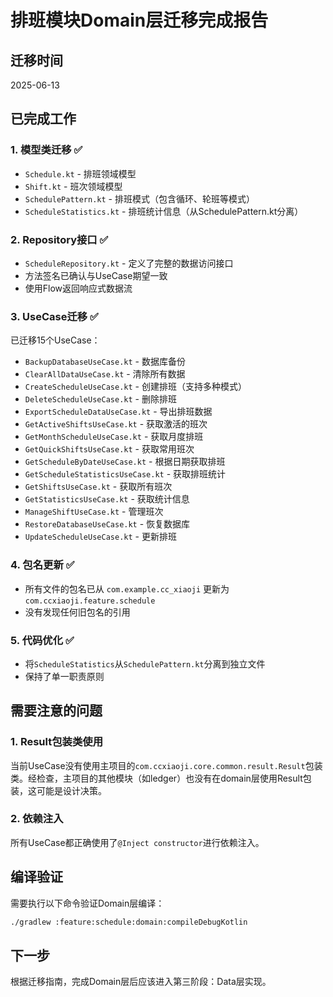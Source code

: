 # 排班模块Domain层迁移完成报告

## 迁移时间
2025-06-13

## 已完成工作

### 1. 模型类迁移 ✅
- `Schedule.kt` - 排班领域模型
- `Shift.kt` - 班次领域模型
- `SchedulePattern.kt` - 排班模式（包含循环、轮班等模式）
- `ScheduleStatistics.kt` - 排班统计信息（从SchedulePattern.kt分离）

### 2. Repository接口 ✅
- `ScheduleRepository.kt` - 定义了完整的数据访问接口
- 方法签名已确认与UseCase期望一致
- 使用Flow返回响应式数据流

### 3. UseCase迁移 ✅
已迁移15个UseCase：
- `BackupDatabaseUseCase.kt` - 数据库备份
- `ClearAllDataUseCase.kt` - 清除所有数据
- `CreateScheduleUseCase.kt` - 创建排班（支持多种模式）
- `DeleteScheduleUseCase.kt` - 删除排班
- `ExportScheduleDataUseCase.kt` - 导出排班数据
- `GetActiveShiftsUseCase.kt` - 获取激活的班次
- `GetMonthScheduleUseCase.kt` - 获取月度排班
- `GetQuickShiftsUseCase.kt` - 获取常用班次
- `GetScheduleByDateUseCase.kt` - 根据日期获取排班
- `GetScheduleStatisticsUseCase.kt` - 获取排班统计
- `GetShiftsUseCase.kt` - 获取所有班次
- `GetStatisticsUseCase.kt` - 获取统计信息
- `ManageShiftUseCase.kt` - 管理班次
- `RestoreDatabaseUseCase.kt` - 恢复数据库
- `UpdateScheduleUseCase.kt` - 更新排班

### 4. 包名更新 ✅
- 所有文件的包名已从 `com.example.cc_xiaoji` 更新为 `com.ccxiaoji.feature.schedule`
- 没有发现任何旧包名的引用

### 5. 代码优化 ✅
- 将`ScheduleStatistics`从`SchedulePattern.kt`分离到独立文件
- 保持了单一职责原则

## 需要注意的问题

### 1. Result包装类使用
当前UseCase没有使用主项目的`com.ccxiaoji.core.common.result.Result`包装类。经检查，主项目的其他模块（如ledger）也没有在domain层使用Result包装，这可能是设计决策。

### 2. 依赖注入
所有UseCase都正确使用了`@Inject constructor`进行依赖注入。

## 编译验证

需要执行以下命令验证Domain层编译：
```bash
./gradlew :feature:schedule:domain:compileDebugKotlin
```

## 下一步

根据迁移指南，完成Domain层后应该进入第三阶段：Data层实现。